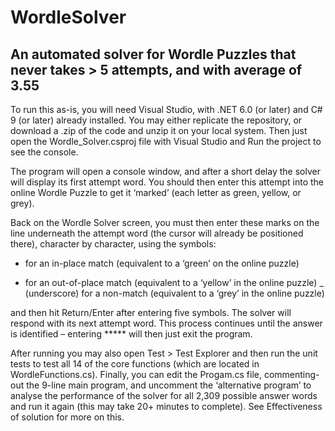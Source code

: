 # WordleSolver
## An automated solver for Wordle Puzzles that never takes > 5 attempts, and with average of 3.55

To run this as-is, you will need Visual Studio, with .NET 6.0 (or later) and C# 9 (or later) already installed. You may either replicate the repository, or download a .zip of the code and unzip it on your local system. Then just open the Wordle_Solver.csproj file with Visual Studio and Run the project to see the console.

The program will open a console window, and after a short delay the solver will display its first attempt word. You should then enter this attempt into the online Wordle Puzzle to get it ‘marked’ (each letter as green, yellow, or grey).

Back on the Wordle Solver screen, you must then enter these marks on the line underneath the attempt word  (the cursor will already be positioned there), character by character, using the symbols:

* for an in-place match (equivalent to a ‘green’ on the online puzzle)
+ for an out-of-place match (equivalent to a ‘yellow’ in the online puzzle)
_ (underscore) for a non-match (equivalent to a ‘grey’ in the online puzzle)

and then hit Return/Enter after entering five symbols. The solver will respond with its next attempt word. This process continues until the answer is identified – entering ***** will then just exit the program. 

After running you may also open Test > Test Explorer and then run the unit tests to test all 14 of the core functions (which are located in WordleFunctions.cs).
Finally, you can edit the Progam.cs file, commenting-out the 9-line main program, and uncomment the ‘alternative program’ to analyse the performance of the solver for all 2,309 possible answer words and run it again (this may take 20+ minutes to complete). See Effectiveness of solution for more on this.
